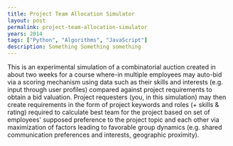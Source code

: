 ```yaml
---
title: Project Team Allocation Simulator
layout: post
permalink: project-team-allocation-simulator
years: 2014
tags: ["Python", "Algorithms", "JavaScript"]
description: Something Something something
---
```



This is an experimental simulation of a combinatorial auction created in about two weeks for a course where-in multiple employees may auto-bid via a scoring mechanism using data such as their skills and interests (e.g. input through user profiles) compared against project requirements to obtain a bid valuation. Project requesters (you, in this simulation) may then create requirements in the form of project keywords and roles (+ skills & rating) required to calculate best team for the project based on set of employees' supposed preference to the project topic and each other via maximization of factors leading to favorable group dynamics (e.g. shared communication preferences and interests, geographic proximity).
